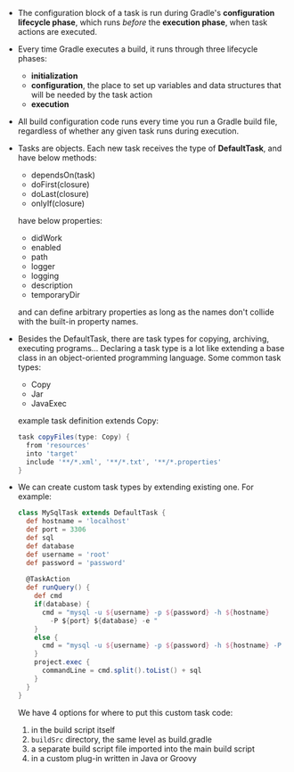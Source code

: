 - The configuration block of a task is run during Gradle's **configuration lifecycle phase**, which runs *before* the **execution phase**, when task actions are executed.

- Every time Gradle executes a build, it runs through three lifecycle phases:
  - **initialization**
  - **configuration**, the place to set up variables and data structures that will be needed by the task action
  - **execution**
  
- All build configuration code runs every time you run a Gradle build file, regardless of whether any given task runs during execution.

- Tasks are objects. Each new task receives the type of **DefaultTask**, and have below methods:
  - dependsOn(task)
  - doFirst(closure)
  - doLast(closure)
  - onlyIf(closure)
  
  have below properties:
  - didWork
  - enabled
  - path
  - logger
  - logging
  - description
  - temporaryDir
  
  and can define arbitrary properties as long as the names don't collide with the built-in property names.
  
- Besides the DefaultTask, there are task types for copying, archiving, executing programs... Declaring a task type is a lot like extending a base class in an object-oriented programming language. Some common task types:
  - Copy
  - Jar
  - JavaExec
  
  example task definition extends Copy:
  ```groovy
  task copyFiles(type: Copy) {
    from 'resources'
    into 'target'
    include '**/*.xml', '**/*.txt', '**/*.properties'
  }
  ```

- We can create custom task types by extending existing one. For example:
  ```groovy
  class MySqlTask extends DefaultTask {
    def hostname = 'localhost'
    def port = 3306
    def sql
    def database
    def username = 'root'
    def password = 'password'
    
    @TaskAction
    def runQuery() {
      def cmd
      if(database) {
        cmd = "mysql -u ${username} -p ${password} -h ${hostname}
          -P ${port} ${database} -e "
      }
      else {
        cmd = "mysql -u ${username} -p ${password} -h ${hostname} -P ${port} -e "
      }
      project.exec {
        commandLine = cmd.split().toList() + sql
      }
    }
  }
  ```
  
  We have 4 options for where to put this custom task code:
  
  1. in the build script itself
  2. `buildSrc` directory, the same level as build.gradle
  3. a separate build script file imported into the main build script
  4. in a custom plug-in written in Java or Groovy
